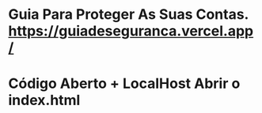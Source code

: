 # Guia Para Proteger As Suas Contas. https://guiadeseguranca.vercel.app/
# Código Aberto + LocalHost Abrir o index.html
